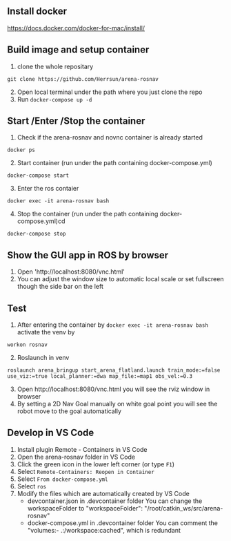## Install docker
https://docs.docker.com/docker-for-mac/install/

## Build image and setup container
1. clone the whole repositary
```
git clone https://github.com/Herrsun/arena-rosnav
```
2. Open local terminal under the path where you just clone the repo
3. Run `docker-compose up -d`

## Start /Enter /Stop the container
1. Check if the arena-rosnav and novnc container is already started
```
docker ps
```
2. Start container (run under the path containing docker-compose.yml)
```
docker-compose start
```
3. Enter the ros contaier 
```
docker exec -it arena-rosnav bash
```
4. Stop the container (run under the path containing docker-compose.yml)cd 
```
docker-compose stop 
```

## Show the GUI app in ROS by browser
1. Open 'http://localhost:8080/vnc.html'
2. You can adjust the window size to automatic local scale or set fullscreen though the side bar on the left

## Test
1. After entering the container by `docker exec -it arena-rosnav bash` activate the venv by
```
workon rosnav
```
2. Roslaunch in venv
```
roslaunch arena_bringup start_arena_flatland.launch train_mode:=false use_viz:=true local_planner:=dwa map_file:=map1 obs_vel:=0.3

```
3. Open http://localhost:8080/vnc.html you will see the rviz window in browser
3. By setting a 2D Nav Goal manually on white goal point you will see the robot move to the goal automatically

## Develop in VS Code
1. Install plugin Remote - Containers in VS Code
2. Open the arena-rosnav folder in VS Code
3. Click the green icon in the lower left corner (or type `F1`) 
4. Select `Remote-Containers: Reopen in Container`
5. Select `From docker-compose.yml`
6. Select `ros`
7. Modify the files which are automatically created by VS Code
    * devcontainer.json in .devcontainer folder
    You can change the workspaceFolder to "workspaceFolder": "/root/catkin_ws/src/arena-rosnav"
    * docker-compose.yml in .devcontainer folder
    You can comment the "volumes:- .:/workspace:cached", which is redundant